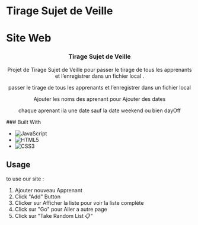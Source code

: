 # Tirage Sujet de Veille
 
# Site Web 


<h3 align="center">Tirage Sujet de Veille</h3>

  <p align="center">
    Projet de Tirage Sujet de Veille pour passer le tirage de tous les apprenants et l’enregistrer dans un fichier local .
    <br />
<p align="center">passer le tirage de tous les apprenants et l’enregistrer dans un fichier local</p>
<p align="center"> Ajouter les noms des aprenant pour Ajouter des dates </p>
<p align="center">chaque aprenant ila une date sauf la date weekend ou bien dayOff</p>
  </p>
</div>
### Built With

* ![JavaScript](https://img.shields.io/badge/JavaScript-323330?style=for-the-badge&logo=javascript&logoColor=F7DF1E)
* ![HTML5](https://img.shields.io/badge/html5-%23E34F26.svg?style=for-the-badge&logo=html5&logoColor=white)
* ![CSS3](https://img.shields.io/badge/css3-%231572B6.svg?style=for-the-badge&logo=css3&logoColor=white)


<!-- USAGE EXAMPLES -->
## Usage

to use our site :
1. Ajouter nouveau Apprenant 
2. Click "Add" Button
3. Clicker sur Afficher la liste pour voir la liste compléte
4. Click sur "Go" pour Aller a autre page
5. Click sur "Take Random List 📋"

